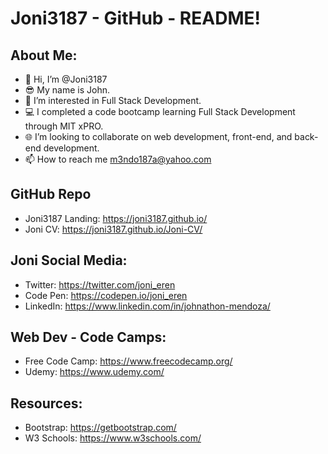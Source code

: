 # Joni3187 - GitHub - README!

## About Me:
- 👋 Hi, I’m @Joni3187
- 😎 My name is John.
- 👀 I’m interested in Full Stack Development.
- 💻 I completed a code bootcamp learning Full Stack Development through MIT xPRO.
- 🌐 I’m looking to collaborate on web development, front-end, and back-end development. 
- 📫 How to reach me m3ndo187a@yahoo.com

## GitHub Repo
- Joni3187 Landing: https://joni3187.github.io/
- Joni CV: https://joni3187.github.io/Joni-CV/

## Joni Social Media:
- Twitter: https://twitter.com/joni_eren
- Code Pen: https://codepen.io/joni_eren
- LinkedIn: https://www.linkedin.com/in/johnathon-mendoza/

## Web Dev - Code Camps:
- Free Code Camp: https://www.freecodecamp.org/
- Udemy: https://www.udemy.com/

## Resources:
- Bootstrap: https://getbootstrap.com/
- W3 Schools: https://www.w3schools.com/





<!-- Joni3187/Joni3187 is a ✨ special ✨ repository because its `README.md` (this file) appears on your GitHub profile. You can click the Preview link to take a look at your changes. -->
